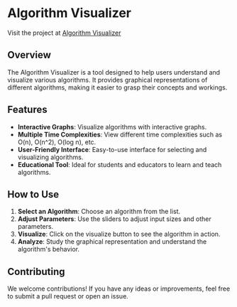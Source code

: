 # Algorithm Visualizer

Visit the project at [Algorithm Visualizer](url)

## Overview

The Algorithm Visualizer is a tool designed to help users understand and visualize various algorithms. It provides graphical representations of different algorithms, making it easier to grasp their concepts and workings.

## Features

- **Interactive Graphs**: Visualize algorithms with interactive graphs.
- **Multiple Time Complexities**: View different time complexities such as O(n), O(n^2), O(log n), etc.
- **User-Friendly Interface**: Easy-to-use interface for selecting and visualizing algorithms.
- **Educational Tool**: Ideal for students and educators to learn and teach algorithms.

## How to Use

1. **Select an Algorithm**: Choose an algorithm from the list.
2. **Adjust Parameters**: Use the sliders to adjust input sizes and other parameters.
3. **Visualize**: Click on the visualize button to see the algorithm in action.
4. **Analyze**: Study the graphical representation and understand the algorithm's behavior.

## Contributing

We welcome contributions! If you have any ideas or improvements, feel free to submit a pull request or open an issue.

